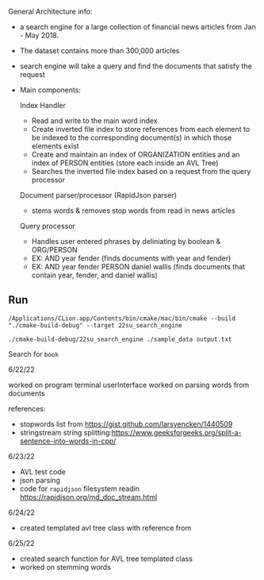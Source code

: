 General Architecture info: 
- a search engine for a large collection of financial news articles from Jan - May 2018.  
- The dataset contains more than 300,000 articles
- search engine will take a query and find the documents that satisfy the request
- Main components:
 
  Index Handler 
    * Read and write to the main word index 
    * Create inverted file index to store references from each element to be indexed to the 
      corresponding document(s) in which those elements exist
    * Create and maintain an index of ORGANIZATION entities and an index of PERSON entities (store each inside an AVL Tree) 
    * Searches the inverted file index based on a request from the query processor
  
  Document parser/processor (RapidJson parser)
    * stems words & removes stop words from read in news articles 
  
  Query processor
    * Handles user entered phrases by deliniating by boolean & ORG/PERSON
    * EX: AND year fender (finds documents with year and fender) 
    * EX: AND year fender PERSON daniel wallis (finds documents that contain year, fender, and daniel wallis) 
 

## Run

`/Applications/CLion.app/Contents/bin/cmake/mac/bin/cmake --build "./cmake-build-debug" --target 22su_search_engine`

`./cmake-build-debug/22su_search_engine ./sample_data output.txt`

Search for `book`
 
6/22/22 

worked on program terminal userInterface 
worked on parsing words from documents

references:
* stopwords list from https://gist.github.com/larsyencken/1440509
* stringstream string splitting:https://www.geeksforgeeks.org/split-a-sentence-into-words-in-cpp/


6/23/22
* AVL test code
* json parsing
* code for `rapidjson` filesystem readin https://rapidjson.org/md_doc_stream.html

6/24/22
* created templated avl tree class with reference from 

6/25/22
* created search function for AVL tree templated class 
* worked on stemming words
